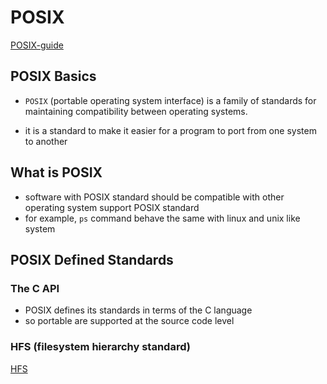 # POSIX

[POSIX-guide](https://www.baeldung.com/linux/posix)

## POSIX Basics

- `POSIX` (portable operating system interface) is a family of standards for maintaining compatibility between operating systems.

- it is a standard to make it easier for a program to port from one system to another

## What is POSIX

- software with POSIX standard should be compatible with other operating system support POSIX standard
- for example, `ps` command behave the same with linux and unix like system

## POSIX Defined Standards

### The C API

- POSIX defines its standards in terms of the C language
- so portable are supported at the source code level

### HFS (filesystem hierarchy standard)

[HFS](https://en.wikipedia.org/wiki/Filesystem_Hierarchy_Standard)

